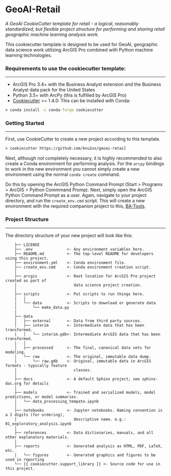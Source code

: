 # GeoAI-Retail

_A GeoAI CookieCutter template for retail - a logical, reasonably standardized, but flexible project structure for performing and sharing retail geographic machine learning analysis work._

This cookiecutter template is designed to be used for GeoAI, geographic data science work utilizing ArcGIS Pro combined with Python machine learning technologies.

### Requirements to use the cookiecutter template:
-----------
 - ArcGIS Pro 3.4+ with the Business Analyst extension _and_ the Business Analyst data pack for the United States
 - Python 3.5+ with ArcPy (this is fulfilled by ArcGIS Pro)
 - [Cookiecutter](http://cookiecutter.readthedocs.org/en/latest/installation.html) >= 1.4.0: This can be installed with Conda:

``` cmd
> conda install -c conda-forge cookiecutter
```


### Getting Started
------------
First, use CookieCutter to create a new project according to this template.

``` cmd
> cookiecutter https://github.com/knu2xs/geoai-retail
```

Next, although not completely necessary, it is highly recommended to also create a Conda environment for performing analysis. For the `arcpy` bindings to work in the new environment you cannot simply create a new environment using the normal `conda create` command. 

Do this by opening the ArcGIS Python Command Prompt (Start > Programs > ArcGIS > Python Commmand Promp). Next, simply open the ArcGIS Python Command Prompt as a user. Again, navigate to your project directory, and run the `create_env.cmd` script. This will create a new environment with the required companion project to this, [BA-Tools](https://github.com/knu2xs/ba-tools).

### Project Structure
------------

The directory structure of your new project will look like this: 

```
    ├── LICENSE
    ├── .env               <- Any environment variables here.
    ├── README.md          <- The top-level README for developers using this project.
    ├── environment.yml    <- Conda environment file.
    ├── create_env.cmd     <- Conda environment creation script.   
    │
    ├── arcgis             <- Root location for ArcGIS Pro project created as part of
    │                         data science project creation.
    │
    ├── scripts            <- Put scripts to run things here.
    |   │
    |   └── data           <- Scripts to download or generate data
    |       └── make_data.py
    |
    ├── data
    │   ├── external       <- Data from third party sources.
    │   ├── interim        <- Intermediate data that has been transformed.
    |   │   └── interim.gdb<- Intermediate ArcGIS data that has been transformed.
    |   │
    │   ├── processed      <- The final, canonical data sets for modeling.
    │   └── raw            <- The original, immutable data dump.
    |       └── raw.gdb    <- Original, immutable data in ArcGIS formats - typically feature
    |                         classes. 
    │
    ├── docs               <- A default Sphinx project; see sphinx-doc.org for details
    │
    ├── models             <- Trained and serialized models, model predictions, or model summaries.          
    │   └── data_processing_tempate.ipynb
    │
    ├── notebooks          <- Jupyter notebooks. Naming convention is a 2 digits (for ordering),
    │                         descriptive name. e.g.: 01_exploratory_analysis.ipynb
    │
    ├── references         <- Data dictionaries, manuals, and all other explanatory materials.
    │
    ├── reports            <- Generated analysis as HTML, PDF, LaTeX, etc.
    │   └── figures        <- Generated graphics and figures to be used in reporting
    └── {{ cookiecutter.support_library }} <- Source code for use in this project.
```
